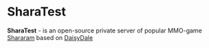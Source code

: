 # SharaTest
**SharaTest** - is an open-source private server of popular MMO-game [Shararam](http://shararam.ru) based on [DaisyDale](https://github.com/da15y/daisydale)
